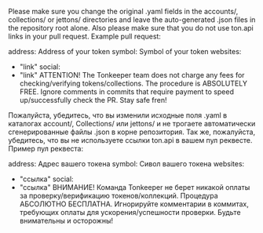 Please make sure you change the original .yaml fields in the accounts/, collections/ or jettons/ directories and leave the auto-generated .json files in the repository root alone. Also please make sure that you do not use ton.api links in your pull request. Example pull request:

address: Address of your token 
symbol: Symbol of your token
websites:
  - "link"
social:
  - "link"
ATTENTION! The Tonkeeper team does not charge any fees for checking/verifying tokens/collections. The procedure is ABSOLUTELY FREE. Ignore comments in commits that require payment to speed up/successfully check the PR. Stay safe fren!

Пожалуйста, убедитесь, что вы изменили исходные поля .yaml в каталогах account/, Collections/ или jettons/ и не трогаете автоматически сгенерированные файлы .json в корне репозитория. Так же, пожалуйста, убедитесь, что вы не используете ссылки ton.api в вашем пул реквесте. Пример пул реквеста:

address: Адрес вашего токена 
symbol: Сивол вашего токена
websites:
  - "ссылка"
social:
  - "ссылка"
ВНИМАНИЕ! Команда Tonkeeper не берет никакой оплаты за проверку/верификацию токенов/коллекций. Процедура АБСОЛЮТНО БЕСПЛАТНА. Игнорируйте комментарии в коммитах, требующих оплаты для ускорения/успешности проверки. Будьте внимательны и осторожны!
